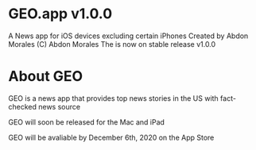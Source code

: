 # GEO.app v1.0.0
A News app for iOS devices excluding certain iPhones
Created by Abdon Morales
(C) Abdon Morales
The is now on stable release v1.0.0
# About GEO
GEO is a news app that provides top news stories in the US with fact-checked news source

GEO will soon be released for the Mac and iPad

GEO will be avaliable by December 6th, 2020 on the App Store
